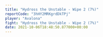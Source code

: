 ```yaml
---
title: "Hydross the Unstable - Wipe 2 (7%)"
reportCode: "3hHY2MRKgrdDkTPj"
player: "Avalona"
fight: "Hydross the Unstable - Wipe 2 (7%)"
date: 2021-10-06T18:48:50.877000+00:00
---
```

